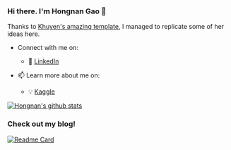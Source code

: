 <!-- Please don't remove this: Grab your social icons from https://github.com/carlsednaoui/gitsocial -->

### Hi there. I'm Hongnan Gao 👋

Thanks to [Khuyen's amazing template](https://github.com/khuyentran1401/khuyentran1401), I managed to replicate some of her ideas here.

<!--
**gao-hongnan/gao-hongnan** is a ✨ _special_ ✨ repository because its `README.md` (this file) appears on your GitHub profile.
-->

- Connect with me on:
  - :office: [LinkedIn](https://www.linkedin.com/feed/)

- 📫 Learn more about me on:  
  - :bulb: [Kaggle](https://www.kaggle.com/reighns)

  
[![Hongnan's github stats](https://github-readme-stats.vercel.app/api?username=gao-hongnan&count_private=true&show_icons=true&theme=radical&hide_rank=false)](https://github.com/anuraghazra/github-readme-stats)


### Check out my blog!

[![Readme Card](https://github-readme-stats.vercel.app/api/pin/?username=gao-hongnan&repo=reighns-ml-blog)](https://gao-hongnan.github.io/gaohn-probability-stats/)
